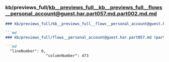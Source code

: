 ### kb/previews_full/kb__previews_full__kb__previews_full__flows__personal_account@guest.har.part057.md.part002.md.md

```md
### kb/previews_full/kb__previews_full__flows__personal_account@guest.har.part057.md.part002.md

```md
### kb/previews_full/flows__personal_account@guest.har.part057.md (part 002)

```md
  "lineNumber": 0,
                  "columnNumber": 473
```

```

```

```
